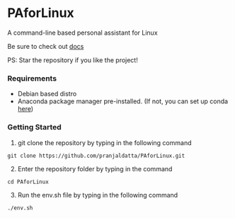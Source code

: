 # PAforLinux
A command-line based personal assistant for Linux

Be sure to check out [docs](https://github.com/pranjaldatta/PAforLinux/tree/master/docs)

PS: Star the repository if you like the project!

### Requirements

* Debian based distro
* Anaconda package manager pre-installed. (If not, you can set up conda [here](https://www.anaconda.com/distribution/#linux))

### Getting Started 

1. git clone the repository by typing in the following command 
```
git clone https://github.com/pranjaldatta/PAforLinux.git
```

2. Enter the repository folder by typing in the command
```
cd PAforLinux
```

3. Run the env.sh file by typing in the following command
```
./env.sh
```
